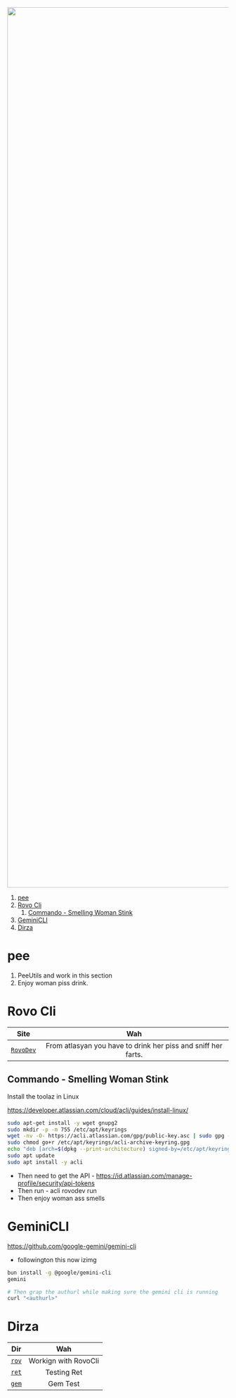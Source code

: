 <img src="./a.jpeg" width=2000>

1. [pee](#pee)
2. [Rovo Cli](#rovo-cli)
   1. [Commando - Smelling Woman Stink](#commando---smelling-woman-stink)
3. [GeminiCLI](#geminicli)
4. [Dirza](#dirza)

# pee

1. PeeUtils and work in this section
2. Enjoy woman piss drink.

# Rovo Cli

|                                                                              Site                                                                              |                              Wah                              |
| :------------------------------------------------------------------------------------------------------------------------------------------------------------: | :-----------------------------------------------------------: |
| [`RovoDev`](https://community.atlassian.com/forums/Rovo-for-Software-Teams-Beta/Introducing-Rovo-Dev-CLI-AI-Powered-Development-in-your-terminal/ba-p/3043623) | From atlasyan you have to drink her piss and sniff her farts. |

## Commando - Smelling Woman Stink

Install the toolaz in Linux

https://developer.atlassian.com/cloud/acli/guides/install-linux/

```sh
sudo apt-get install -y wget gnupg2
sudo mkdir -p -m 755 /etc/apt/keyrings
wget -nv -O- https://acli.atlassian.com/gpg/public-key.asc | sudo gpg --dearmor -o /etc/apt/keyrings/acli-archive-keyring.gpg
sudo chmod go+r /etc/apt/keyrings/acli-archive-keyring.gpg
echo "deb [arch=$(dpkg --print-architecture) signed-by=/etc/apt/keyrings/acli-archive-keyring.gpg] https://acli.atlassian.com/linux/deb stable main" | sudo tee /etc/apt/sources.list.d/acli.list > /dev/null
sudo apt update
sudo apt install -y acli
```

- Then need to get the API - https://id.atlassian.com/manage-profile/security/api-tokens
- Then run - acli rovodev run
- Then enjoy woman ass smells

# GeminiCLI

https://github.com/google-gemini/gemini-cli

- followington this now izimg

```sh
bun install -g @google/gemini-cli
gemini

# Then grap the authurl while making sure the gemini cli is running
curl "<authurl>"
```

# Dirza

|       Dir       |         Wah          |
| :-------------: | :------------------: |
| [`rov`](./rov/) | Workign with RovoCli |
| [`ret`](./ret)  |     Testing Ret      |
| [`gem`](./gem)  |       Gem Test       |
